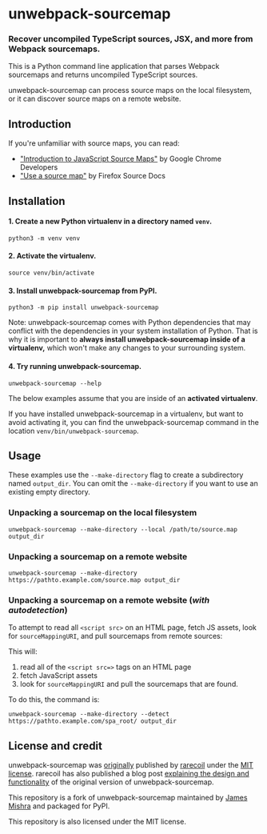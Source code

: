 # unwebpack-sourcemap

### Recover uncompiled TypeScript sources, JSX, and more from Webpack sourcemaps.

This is a Python command line application that parses Webpack sourcemaps and returns uncompiled TypeScript sources.

unwebpack-sourcemap can process source maps on the local filesystem, or it can discover source maps on a remote website.

## Introduction
If you're unfamiliar with source maps, you can read:
* ["Introduction to JavaScript Source Maps"][5] by Google Chrome Developers
* ["Use a source map"][6] by Firefox Source Docs

## Installation
#### 1. Create a new Python virtualenv in a directory named `venv`.
```
python3 -m venv venv
```

#### 2. Activate the virtualenv.
```
source venv/bin/activate
```

#### 3. Install unwebpack-sourcemap from PyPI.
```
python3 -m pip install unwebpack-sourcemap
```
Note: unwebpack-sourcemap comes with Python dependencies that may conflict with the dependencies in your system installation of Python. That is why it is important to **always install unwebpack-sourcemap inside of a virtualenv,**
which won't make any changes to your surrounding system.

#### 4. Try running unwebpack-sourcemap.
```
unwebpack-sourcemap --help
```

The below examples assume that you are inside of an **activated virtualenv**.

If you have installed unwebpack-sourcemap in a virtualenv, but want to avoid activating it, you can find the unwebpack-sourcemap command in the location `venv/bin/unwebpack-sourcemap`.

## Usage
These examples use the `--make-directory` flag to create a subdirectory named `output_dir`.
You can omit the `--make-directory` if you want to use an existing empty directory.

### Unpacking a sourcemap on the local filesystem
```
unwebpack-sourcemap --make-directory --local /path/to/source.map output_dir
```

### Unpacking a sourcemap on a remote website
```
unwebpack-sourcemap --make-directory https://pathto.example.com/source.map output_dir
```

### Unpacking a sourcemap on a remote website (*with autodetection*)
To attempt to read all `<script src>` on an HTML page, fetch JS assets, look for `sourceMappingURI`, and pull sourcemaps from remote sources:

This will:
1. read all of the `<script src=>` tags on an HTML page
2. fetch JavaScript assets
3. look for `sourceMappingURI` and pull the sourcemaps that are found.

To do this, the command is:
```
unwebpack-sourcemap --make-directory --detect https://pathto.example.com/spa_root/ output_dir
```

## License and credit
unwebpack-sourcemap was [originally][1] published by [rarecoil][2] under the [MIT license][3]. rarecoil has also published a blog post [explaining the design and functionality][7] of the original version of unwebpack-sourcemap.

This repository is a fork of unwebpack-sourcemap maintained by [James Mishra][4] and packaged for PyPI.

This repository is also licensed under the MIT license.

[1]: https://github.com/rarecoil/unwebpack-sourcemap
[2]: https://github.com/rarecoil
[3]: https://github.com/rarecoil/unwebpack-sourcemap/blob/master/LICENSE
[4]: https://github.com/jamesmishra
[5]: https://developer.chrome.com/blog/sourcemaps/
[6]: https://firefox-source-docs.mozilla.org/devtools-user/debugger/how_to/use_a_source_map/index.html
[7]: https://medium.com/@rarecoil/spa-source-code-recovery-by-un-webpacking-source-maps-ef830fc2351d